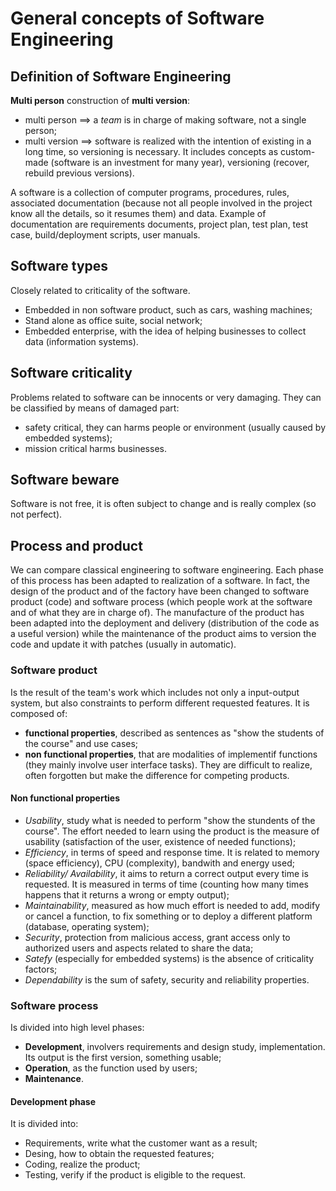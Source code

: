 # General concepts of Software Engineering

## Definition of Software Engineering
**Multi person** construction of **multi version**:
- multi person $\implies$ a _team_ is in charge of making software, not a single person;
- multi version $\implies$ software is realized with the intention of existing in a long time, so versioning is necessary. It includes concepts as custom-made (software is an investment for many year), versioning (recover, rebuild previous versions).

A software is a collection of computer programs, procedures, rules, associated documentation (because not all people involved in the project know all the details, so it resumes them) and data. 
Example of documentation are requirements documents, project plan, test plan, test case, build/deployment scripts, user manuals. 

## Software types 
Closely related to criticality of the software.
- Embedded in non software product, such as cars, washing machines;
- Stand alone as office suite, social network;
- Embedded enterprise, with the idea of helping businesses to collect data (information systems).

## Software criticality
Problems related to software can be innocents or very damaging. 
They can be classified by means of damaged part:
- safety critical, they can harms people or environment (usually caused by embedded systems);
- mission critical harms businesses.

## Software beware
Software is not free, it is often subject to change and is really complex (so not perfect).

## Process and product
We can compare classical engineering to software engineering.
Each phase of this process has been adapted to realization of a software. In fact, the design of the product and of the factory have been changed to software product (code) and software process (which people work at the software and of what they are in charge of). The manufacture of the product has been adapted into the deployment and delivery (distribution of the code as a useful version) while the maintenance of the product aims to version the code and update it with patches (usually in automatic).

### Software product
Is the result of the team's work which includes not only a input-output system, but also constraints to perform different requested features. 
It is composed of:
- **functional properties**, described as sentences as "show the students of the course" and use cases;
- **non functional properties**, that are modalities of implementif functions (they mainly involve user interface tasks). They are difficult to realize, often forgotten but make the difference for competing products. 

#### Non functional properties
- *Usability*, study what is needed to perform "show the stundents of the course". The effort needed to learn using the product is the measure of usability (satisfaction of the user, existence of needed functions);
- *Efficiency*, in terms of speed and response time. It is related to memory (space efficiency), CPU (complexity), bandwith and energy used;
- *Reliability/ Availability*, it aims to return a correct output every time is requested. It is measured in terms of time (counting how many times happens that it returns a wrong or empty output);
- *Maintainability*, measured as how much effort is needed to add, modify or cancel a function, to fix something or to deploy a different platform (database, operating system);
- *Security*, protection from malicious access, grant access only to authorized users and aspects related to share the data;
- *Satefy* (especially for embedded systems) is the absence of criticality factors;
- *Dependability* is the sum of safety, security and reliability properties.

### Software process
Is divided into high level phases:
- **Development**, involvers requirements and design study, implementation. Its output is the first version, something usable;
- **Operation**, as the function used by users;
- **Maintenance**.

#### Development phase
It is divided into:
- Requirements, write what the customer want as a result;
- Desing, how to obtain the requested features;
- Coding, realize the product;
- Testing, verify if the product is eligible to the request.

